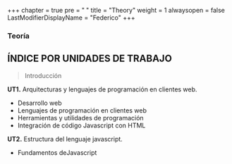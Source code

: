 +++
chapter = true
pre = "<b> </b>"
title = "Theory"
weight = 1
alwaysopen = false
LastModifierDisplayName = "Federico"
+++

### Teoría

## ÍNDICE POR UNIDADES DE TRABAJO

> Introducción
>
**UT1.** Arquitecturas y lenguajes de programación en clientes web.
+ Desarrollo web
+ Lenguajes de programación en clientes web
+ Herramientas y utilidades de programación
+ Integración de código Javascript con HTML

**UT2.**  Estructura del lenguaje javascript.
+ Fundamentos deJavascript

